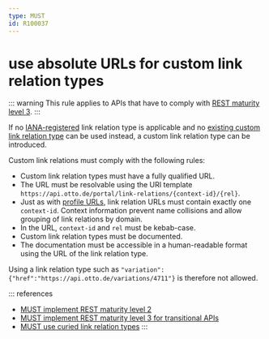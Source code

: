 ```yaml
---
type: MUST
id: R100037
---
```


# use absolute URLs for custom link relation types

::: warning
This rule applies to APIs that have to comply with [REST maturity level 3](@guidelines/R000033).
:::

If no [IANA-registered](http://www.iana.org/assignments/link-relations/link-relations.xhtml) link relation type is applicable and no [existing custom link relation type](@guidelines/R100035) can be used instead, a custom link relation type can be introduced.

Custom link relations must comply with the following rules:

- Custom link relation types must have a fully qualified URL.
- The URL must be resolvable using the URI template `https://api.otto.de/portal/link-relations/{context-id}/{rel}`.
- Just as with [profile URLs](@guidelines/R100066), link relation URLs must contain exactly one `context-id`. Context information prevent name collisions and allow grouping of link relations by domain.
- In the URL, `context-id` and `rel` must be kebab-case.
- Custom link relation types must be documented.
- The documentation must be accessible in a human-readable format using the URL of the link relation type.

Using a link relation type such as `"variation": {"href":"https://api.otto.de/variations/4711"}` is therefore not allowed.

::: references

- [MUST implement REST maturity level 2](@guidelines/R000032)
- [MUST implement REST maturity level 3 for transitional APIs](@guidelines/R000033)
- [MUST use curied link relation types](@guidelines/R100038)
  :::
